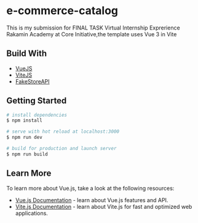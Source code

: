 # e-commerce-catalog

This is my submission for FINAL TASK Virtual Internship Exprerience Rakamin Academy at Core Initiative,the template uses Vue 3 in Vite

## Build With

- [VueJS](https://vuejs.org/)
- [ViteJS](https://vitejs.dev/)
- [FakeStoreAPI](https://fakestoreapi.com/)

## Getting Started

```bash
# install dependencies
$ npm install

# serve with hot reload at localhost:3000
$ npm run dev

# build for production and launch server
$ npm run build

```

## Learn More

To learn more about Vue.js, take a look at the following resources:

- [Vue.js Documentation](https://vuejs.org/guide/introduction.html) - learn about Vue.js features and API.
- [Vite.js Documentation](https://vitejs.dev/config/) - learn about Vite.js for fast and optimized web applications.
